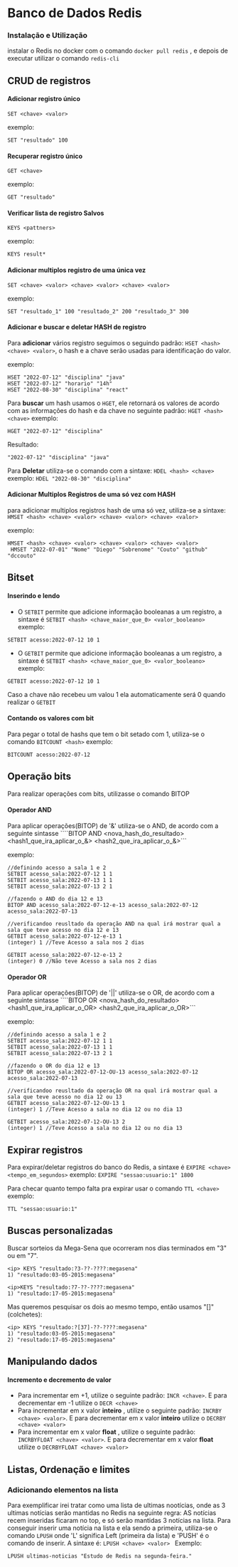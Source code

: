 # Banco de Dados Redis

### Instalação e Utilização
instalar o Redis no docker com o comando ```docker pull redis``` , e depois de executar utilizar o comando ```redis-cli```

## CRUD de registros

#### Adicionar registro único
```
SET <chave> <valor>
```
exemplo:
```
SET "resultado" 100
```

#### Recuperar registro único
```
GET <chave>
```
exemplo:
```
GET "resultado"
```

#### Verificar lista de registro Salvos
```
KEYS <pattners>
```
exemplo:
```
KEYS result*
```

#### Adicionar multiplos registro de uma única vez
```
SET <chave> <valor> <chave> <valor> <chave> <valor>
```
exemplo:
```
SET "resultado_1" 100 "resultado_2" 200 "resultado_3" 300
```
#### Adicionar e buscar e deletar HASH de registro
Para __adicionar__ vários registro seguimos o seguindo padrão: ```HSET <hash> <chave> <valor>```, o hash e a chave serão usadas para identificação do valor.

exemplo:
```
HSET "2022-07-12" "disciplina" "java"
HSET "2022-07-12" "horario" "14h"
HSET "2022-08-30" "disciplina" "react"
```

Para __buscar__ um hash usamos o  ```HGET```, ele retornará os valores de acordo com as informações do hash e da chave no seguinte padrão: ```HGET <hash> <chave>```
exemplo:
```
HGET "2022-07-12" "disciplina"
```
Resultado:
```
"2022-07-12" "disciplina" "java"
```
Para __Deletar__ utiliza-se o comando com a sintaxe: ```HDEL <hash> <chave>```  exemplo: ```HDEL "2022-08-30" "disciplina"``` 

#### Adicionar Multiplos Registros de uma só vez com HASH
para adicionar multiplos registros hash de uma só vez, utiliza-se a sintaxe: ```HMSET <hash> <chave> <valor> <chave> <valor> <chave> <valor>```

exemplo:
 ```
 HMSET <hash> <chave> <valor> <chave> <valor> <chave> <valor>
  HMSET "2022-07-01" "Nome" "Diego" "Sobrenome" "Couto" "github" "dccouto"
 ```
 
## Bitset 
#### Inserindo e lendo
+ O ```SETBIT``` permite que adicione informação booleanas a um registro, a sintaxe é ```SETBIT <hash> <chave_maior_que_0> <valor_booleano>```
exemplo:
```
SETBIT acesso:2022-07-12 10 1
```
+ O ```GETBIT``` permite que adicione informação booleanas a um registro, a sintaxe é ```SETBIT <hash> <chave_maior_que_0> <valor_booleano>```
exemplo:
```
GETBIT acesso:2022-07-12 10 1
```
Caso a chave não recebeu um valou 1 ela automaticamente será 0 quando realizar o ```GETBIT```

#### Contando os valores com bit
Para pegar o total de hashs que tem o bit setado com 1, utiliza-se o comando ```BITCOUNT <hash>```
exemplo:
```
BITCOUNT acesso:2022-07-12
```
## Operação bits
Para realizar operações com bits, utilizasse o comando BITOP

#### Operador AND
Para aplicar operações(BITOP) de '&' utiliza-se o AND, de acordo com a seguinte sintasse ````BITOP AND <nova_hash_do_resultado> <hash1_que_ira_aplicar_o_&> <hash2_que_ira_aplicar_o_&>```

exemplo:
```
//definindo acesso a sala 1 e 2
SETBIT acesso_sala:2022-07-12 1 1
SETBIT acesso_sala:2022-07-13 1 1
SETBIT acesso_sala:2022-07-13 2 1

//fazendo o AND do dia 12 e 13
BITOP AND acesso_sala:2022-07-12-e-13 acesso_sala:2022-07-12 acesso_sala:2022-07-13

//verificandoo reusltado da operação AND na qual irá mostrar qual a sala que teve acesso no dia 12 e 13
GETBIT acesso_sala:2022-07-12-e-13 1
(integer) 1 //Teve Acesso a sala nos 2 dias

GETBIT acesso_sala:2022-07-12-e-13 2
(integer) 0 //Não teve Acesso a sala nos 2 dias
```

#### Operador OR
Para aplicar operações(BITOP) de '||' utiliza-se o OR, de acordo com a seguinte sintasse ````BITOP OR <nova_hash_do_resultado> <hash1_que_ira_aplicar_o_OR> <hash2_que_ira_aplicar_o_OR>```

exemplo:
```
//definindo acesso a sala 1 e 2
SETBIT acesso_sala:2022-07-12 1 1
SETBIT acesso_sala:2022-07-13 1 1
SETBIT acesso_sala:2022-07-13 2 1

//fazendo o OR do dia 12 e 13
BITOP OR acesso_sala:2022-07-12-OU-13 acesso_sala:2022-07-12 acesso_sala:2022-07-13

//verificandoo reusltado da operação OR na qual irá mostrar qual a sala que teve acesso no dia 12 ou 13
GETBIT acesso_sala:2022-07-12-OU-13 1
(integer) 1 //Teve Acesso a sala no dia 12 ou no dia 13

GETBIT acesso_sala:2022-07-12-OU-13 2
(integer) 1 //Teve Acesso a sala no dia 12 ou no dia 13
```


## Expirar registros
Para expirar/deletar registros do banco do Redis, a sintaxe é ```EXPIRE <chave> <tempo_em_segundos>```
exemplo:
```EXPIRE "sessao:usuario:1" 1800```

Para checar quanto tempo falta pra expirar usar o comando ```TTL <chave>```
exemplo:
```
TTL "sessao:usuario:1"
```

## Buscas personalizadas
Buscar sorteios da Mega-Sena que ocorreram nos dias terminados em "3" ou em "7".
```
<ip> KEYS "resultado:?3-??-????:megasena"
1) "resultado:03-05-2015:megasena"

<ip>KEYS "resultado:?7-??-????:megasena"
1) "resultado:17-05-2015:megasena"
```
Mas queremos pesquisar os dois ao mesmo tempo, então usamos "[]" (colchetes):
```
<ip> KEYS "resultado:?[37]-??-????:megasena"
1) "resultado:03-05-2015:megasena"
2) "resultado:17-05-2015:megasena"
```
## Manipulando dados
#### Incremento e decremento de valor
+ Para incrementar em +1, utilize o seguinte padrão: ```INCR <chave>```. E para decrementar em -1 utilize o ```DECR <chave>```
+ Para incrementar em x valor __inteiro__ , utilize o seguinte padrão: ```INCRBY <chave> <valor>```. E para decrementar em x valor __inteiro__  utilize o 
```DECRBY <chave> <valor>```
+ Para incrementar em x valor __float__ , utilize o seguinte padrão: ```INCRBYFLOAT <chave> <valor>```. E para decrementar em x valor __float__  utilize o 
```DECRBYFLOAT <chave> <valor>```

## Listas, Ordenação e limites
### Adicionando elementos na lista
Para exemplificar irei tratar como uma lista de ultimas nootícias, onde as 3 ultimas notícias serão mantidas no Redis na seguinte regra: AS notícias recem inseridas ficaram no top, e só serão mantidas 3 notícias na lista.
Para conseguir inserir uma notícia na lista e ela sendo a primeira, utiliza-se o comando ```LPUSH``` onde 'L' significa Left (primeira da lista) e 'PUSH' é o comando de inserir. A sintaxe é: ```LPUSH <chave> <valor> ``` 
Exemplo:
```
LPUSH ultimas-noticias "Estudo de Redis na segunda-feira."
```





